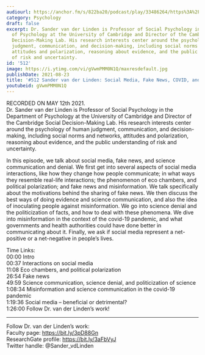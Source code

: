 ```yaml
---
audiourl: https://anchor.fm/s/822ba20/podcast/play/33486264/https%3A%2F%2Fd3ctxlq1ktw2nl.cloudfront.net%2Fstaging%2F2021-4-14%2F9789b6b3-30b8-c2dd-9429-c2e64a71d6bb.m4a
category: Psychology
draft: false
excerpt: Dr. Sander van der Linden is Professor of Social Psychology in the Department
  of Psychology at the University of Cambridge and Director of the Cambridge Social
  Decision-Making Lab. His research interests center around the psychology of human
  judgment, communication, and decision-making, including social norms and networks,
  attitudes and polarization, reasoning about evidence, and the public understanding
  of risk and uncertainty.
id: '512'
image: https://i.ytimg.com/vi/gVwmPMM0N1Q/maxresdefault.jpg
publishDate: 2021-08-23
title: '#512 Sander van der Linden: Social Media, Fake News, COVID, and Science Communication'
youtubeid: gVwmPMM0N1Q
---
```

<div class="timelinks">

RECORDED ON MAY 12th 2021.  
Dr. Sander van der Linden is Professor of Social Psychology in the Department of Psychology at the University of Cambridge and Director of the Cambridge Social Decision-Making Lab. His research interests center around the psychology of human judgment, communication, and decision-making, including social norms and networks, attitudes and polarization, reasoning about evidence, and the public understanding of risk and uncertainty.

In this episode, we talk about social media, fake news, and science communication and denial. We first get into several aspects of social media interactions, like how they change how people communicate; in what ways they resemble real-life interactions; the phenomenon of eco chambers, and political polarization; and fake news and misinformation. We talk specifically about the motivations behind the sharing of fake news. We then discuss the best ways of doing evidence and science communication, and also the idea of inoculating people against misinformation. We go into science denial and the politicization of facts, and how to deal with these phenomena. We dive into misinformation in the context of the covid-19 pandemic, and what governments and health authorities could have done better in communicating about it. Finally, we ask if social media represent a net-positive or a net-negative in people’s lives.

Time Links:  
<time>00:00</time> Intro  
<time>00:37</time> Interactions on social media  
<time>11:08</time> Eco chambers, and political polarization  
<time>26:54</time> Fake news  
<time>49:59</time> Science communication, science denial, and politicization of science  
<time>1:08:34</time> Misinformation and science communication in the covid-19 pandemic  
<time>1:19:36</time> Social media – beneficial or detrimental?  
<time>1:26:00</time> Follow Dr. van der Linden’s work!

---

Follow Dr. van der Linden’s work:  
Faculty page: https://bit.ly/3pD88Gn  
ResearchGate profile: https://bit.ly/3aFbVyJ  
Twitter handle: @Sander_vdLinden
</div>

